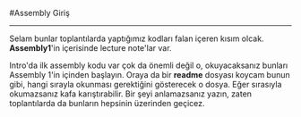 #Assembly Giriş 

****

Selam bunlar toplantılarda yaptığımız kodları falan içeren kısım olcak. **Assembly1**'in içerisinde lecture note'lar var.

Intro'da ilk assembly kodu var çok da önemli değil o, okuyacaksanız bunları Assembly 1'in içinden başlayın. Oraya da 
bir **readme** dosyası koycam bunun gibi, hangi sırayla okunması gerektiğini gösterecek o dosya. Eğer sırasıyla okumazsanız 
kafa karıştırabilir. Bir şeyi anlamazsanız yazın, zaten toplantılarda da bunların hepsinin üzerinden geçicez.






